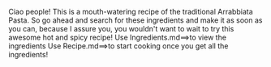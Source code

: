 Ciao people! 
This is a mouth-watering recipe of the traditional Arrabbiata Pasta. So go ahead and search for these ingredients and make it as soon as you can, because I assure you, you wouldn't want to wait to try this awesome hot and spicy recipe!
Use Ingredients.md==>to view the ingredients
Use Recipe.md==>to start cooking once you get all the ingredients!
